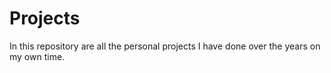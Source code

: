 # Projects
In this repository are all the personal projects I have done over the years on my own time. 
